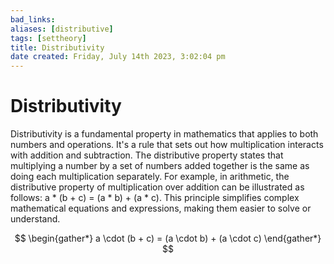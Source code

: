 ```yaml
---
bad_links: 
aliases: [distributive]
tags: [settheory]
title: Distributivity
date created: Friday, July 14th 2023, 3:02:04 pm
---
```

# Distributivity

Distributivity is a fundamental property in mathematics that applies to both numbers and operations. It's a rule that sets out how multiplication interacts with addition and subtraction. The distributive property states that multiplying a number by a set of numbers added together is the same as doing each multiplication separately. For example, in arithmetic, the distributive property of multiplication over addition can be illustrated as follows: a * (b + c) = (a * b) + (a * c). This principle simplifies complex mathematical equations and expressions, making them easier to solve or understand.

$$
\begin{gather*} 
a \cdot (b + c) = (a \cdot b) + (a \cdot c)
\end{gather*}
$$

